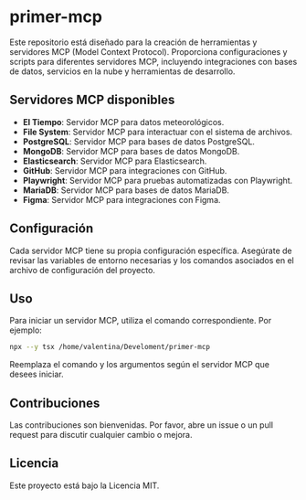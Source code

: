 # primer-mcp

Este repositorio está diseñado para la creación de herramientas y servidores MCP (Model Context Protocol). Proporciona configuraciones y scripts para diferentes servidores MCP, incluyendo integraciones con bases de datos, servicios en la nube y herramientas de desarrollo.

## Servidores MCP disponibles

- **El Tiempo**: Servidor MCP para datos meteorológicos.
- **File System**: Servidor MCP para interactuar con el sistema de archivos.
- **PostgreSQL**: Servidor MCP para bases de datos PostgreSQL.
- **MongoDB**: Servidor MCP para bases de datos MongoDB.
- **Elasticsearch**: Servidor MCP para Elasticsearch.
- **GitHub**: Servidor MCP para integraciones con GitHub.
- **Playwright**: Servidor MCP para pruebas automatizadas con Playwright.
- **MariaDB**: Servidor MCP para bases de datos MariaDB.
- **Figma**: Servidor MCP para integraciones con Figma.

## Configuración

Cada servidor MCP tiene su propia configuración específica. Asegúrate de revisar las variables de entorno necesarias y los comandos asociados en el archivo de configuración del proyecto.

## Uso

Para iniciar un servidor MCP, utiliza el comando correspondiente. Por ejemplo:

```bash
npx --y tsx /home/valentina/Develoment/primer-mcp
```

Reemplaza el comando y los argumentos según el servidor MCP que desees iniciar.

## Contribuciones

Las contribuciones son bienvenidas. Por favor, abre un issue o un pull request para discutir cualquier cambio o mejora.

## Licencia

Este proyecto está bajo la Licencia MIT.
